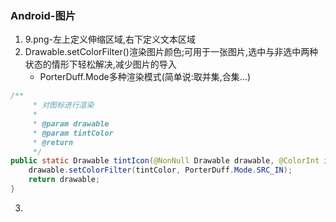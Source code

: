 ### Android-图片

1. 9.png-左上定义伸缩区域,右下定义文本区域
2. Drawable.setColorFilter()渲染图片颜色;可用于一张图片,选中与非选中两种状态的情形下轻松解决,减少图片的导入
   * PorterDuff.Mode多种渲染模式(简单说:取并集,合集...)

```java
/**
     * 对图标进行渲染
     *
     * @param drawable
     * @param tintColor
     * @return
     */
public static Drawable tintIcon(@NonNull Drawable drawable, @ColorInt int tintColor) {
    drawable.setColorFilter(tintColor, PorterDuff.Mode.SRC_IN);
    return drawable;
}
```

3. 